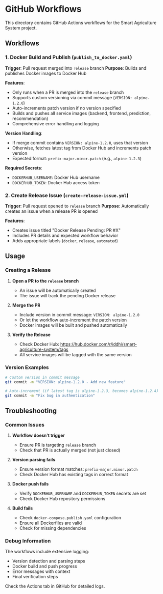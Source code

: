 # GitHub Workflows

This directory contains GitHub Actions workflows for the Smart Agriculture System project.

## Workflows

### 1. Docker Build and Publish (`publish_to_docker.yaml`)

**Trigger**: Pull request merged into `release` branch
**Purpose**: Builds and publishes Docker images to Docker Hub

**Features**:
- Only runs when a PR is merged into the `release` branch
- Supports custom versioning via commit message (`VERSION: alpine-1.2.0`)
- Auto-increments patch version if no version specified
- Builds and pushes all service images (backend, frontend, prediction, recommendation)
- Comprehensive error handling and logging

**Version Handling**:
- If merge commit contains `VERSION: alpine-1.2.0`, uses that version
- Otherwise, fetches latest tag from Docker Hub and increments patch version
- Expected format: `prefix-major.minor.patch` (e.g., `alpine-1.2.3`)

**Required Secrets**:
- `DOCKERHUB_USERNAME`: Docker Hub username
- `DOCKERHUB_TOKEN`: Docker Hub access token

### 2. Create Release Issue (`create-release-issue.yml`)

**Trigger**: Pull request opened to `release` branch
**Purpose**: Automatically creates an issue when a release PR is opened

**Features**:
- Creates issue titled "Docker Release Pending: PR #X"
- Includes PR details and expected workflow behavior
- Adds appropriate labels (`docker`, `release`, `automated`)

## Usage

### Creating a Release

1. **Open a PR to the `release` branch**
   - An issue will be automatically created
   - The issue will track the pending Docker release

2. **Merge the PR**
   - Include version in commit message: `VERSION: alpine-1.2.0`
   - Or let the workflow auto-increment the patch version
   - Docker images will be built and pushed automatically

3. **Verify the Release**
   - Check Docker Hub: https://hub.docker.com/r/iddhi/smart-agriculture-system/tags
   - All service images will be tagged with the same version

### Version Examples

```bash
# Custom version in commit message
git commit -m "VERSION: alpine-1.2.0 - Add new feature"

# Auto-increment (if latest tag is alpine-1.2.3, becomes alpine-1.2.4)
git commit -m "Fix bug in authentication"
```

## Troubleshooting

### Common Issues

1. **Workflow doesn't trigger**
   - Ensure PR is targeting `release` branch
   - Check that PR is actually merged (not just closed)

2. **Version parsing fails**
   - Ensure version format matches: `prefix-major.minor.patch`
   - Check Docker Hub has existing tags in correct format

3. **Docker push fails**
   - Verify `DOCKERHUB_USERNAME` and `DOCKERHUB_TOKEN` secrets are set
   - Check Docker Hub repository permissions

4. **Build fails**
   - Check `docker-compose.publish.yaml` configuration
   - Ensure all Dockerfiles are valid
   - Check for missing dependencies

### Debug Information

The workflows include extensive logging:
- Version detection and parsing steps
- Docker build and push progress
- Error messages with context
- Final verification steps

Check the Actions tab in GitHub for detailed logs.
